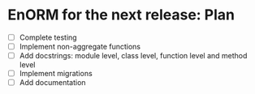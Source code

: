 # EnORM for the next release: Plan

* [ ] Complete testing
* [ ] Implement non-aggregate functions
* [ ] Add docstrings: module level, class level, function level and method level
* [ ] Implement migrations
* [ ] Add documentation
